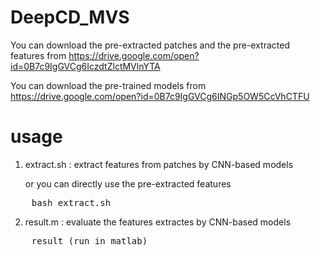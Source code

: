 # DeepCD_MVS

  You can download the pre-extracted patches and the pre-extracted features from https://drive.google.com/open?id=0B7c9IgGVCg6IczdtZlctMVlnYTA
  
  You can download the pre-trained models from https://drive.google.com/open?id=0B7c9IgGVCg6INGp5OW5CcVhCTFU

# usage

1. extract.sh : extract features from patches by CNN-based models

    or you can directly use the pre-extracted features
    
<pre>
    bash extract.sh
</pre>
    
2. result.m : evaluate the features extractes by CNN-based models

<pre>
    result (run in matlab)
</pre>
